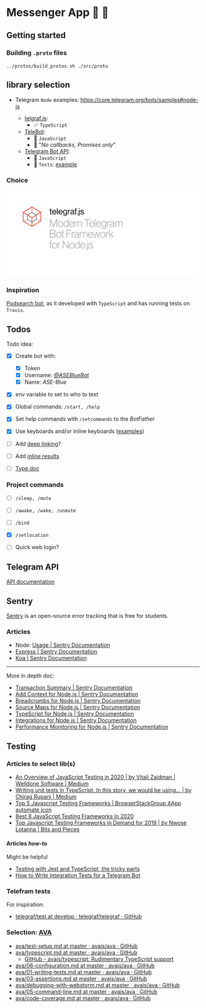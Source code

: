 # Messenger App 🔔 📱

## Getting started


### Building `.proto` files
    ../protos/build_protos.sh ./src/proto


## library selection

* Telegram `Node` examples: https://core.telegram.org/bots/samples#node-js

    * [telgraf.js](https://github.com/telegraf/telegraf):
        * ✅ `TypeScript`
    * [TeleBot](https://github.com/mullwar/telebot):
        * 🔀 `JavaScript`
        * 🤔 "_No callbacks, Promises only_"
    * [Telegram Bot API](https://github.com/mast/telegram-bot-api):
        * 🔀 `JavaScript`
        * 🥳 `Tests`: [example](https://github.com/mast/telegram-bot-api#running-tests)


### Choice

![Telegraf](https://github.com/telegraf/telegraf/raw/develop/docs/header.png)


### Inspiration

[Podsearch bot](https://github.com/Fazendaaa/podsearch_bot), as it developed with
`TypeScript` and has running tests on `Travis`.


## Todos
Todo idea:

- [X] Create bot with:
    - [X] Token
    - [X] Username: _[@ASEBlueBot](t.me/ASEBlueBot)_
    - [X] Name: _ASE-Blue_
- [X] env variable to set to who to text
- [X] Global commands: `/start, /help`
- [X] Set help commands with `/setcommands` to the _BotFather_
- [X] Use keyboards and/or inline keyboards ([examples](https://core.telegram.org/bots#keyboards))
- [ ] Add [deep linking](https://core.telegram.org/bots#deep-linking)?
- [ ] Add [inline results](https://core.telegram.org/bots/inline#inline-results)
- [ ] [Type doc](https://typedoc.org/)


### Project commands

- [ ] `/sleep, /mute`
- [ ] `/awake, /wake, /unmute`
- [ ] `/bind`
- [X] `/setlocation`
- [ ] Quick web login?


## Telegram API
[API documentation](https://core.telegram.org/bots/api/#replykeyboardmarkup)


## Sentry
[Sentry](sentry.io) is an open-source error tracking that is free for students.

### Articles
* Node: [Usage | Sentry Documentation](https://docs.sentry.io/clients/node/usage/)
* [Express | Sentry Documentation](https://docs.sentry.io/platforms/node/guides/express/)
* [Koa | Sentry Documentation](https://docs.sentry.io/platforms/node/guides/koa/)
---
More in depth doc:
* [Transaction Summary | Sentry Documentation](https://docs.sentry.io/product/performance/transaction-summary/)
* [Add Context for Node.js | Sentry Documentation](https://docs.sentry.io/platforms/node/enriching-events/context/)
* [Breadcrumbs for Node.js | Sentry Documentation](https://docs.sentry.io/platforms/node/enriching-events/breadcrumbs/)
* [Source Maps for Node.js | Sentry Documentation](https://docs.sentry.io/platforms/node/sourcemaps/)
* [TypeScript for Node.js | Sentry Documentation](https://docs.sentry.io/platforms/node/typescript/)
* [Integrations for Node.js | Sentry Documentation](https://docs.sentry.io/platforms/node/configuration/integrations/)
* [Performance Monitoring for Node.js | Sentry Documentation](https://docs.sentry.io/platforms/node/performance/)


## Testing

### Articles to select lib(s)
* [An Overview of JavaScript Testing in 2020 | by Vitali Zaidman | Welldone Software | Medium](https://medium.com/welldone-software/an-overview-of-javascript-testing-7ce7298b9870)
* [Writing unit tests in TypeScript. In this story, we would be using… | by Chirag Rupani | Medium](https://medium.com/@RupaniChirag/writing-unit-tests-in-typescript-d4719b8a0a40)
* [Top 5 Javascript Testing Frameworks | BrowserStackGroup 4App automate icon](https://www.browserstack.com/guide/top-javascript-testing-frameworks)
* [Best 8 JavaScript Testing Frameworks In 2020](https://www.lambdatest.com/blog/top-javascript-automation-testing-framework/)
* [Top Javascript Testing Frameworks in Demand for 2019 | by Nwose Lotanna | Bits and Pieces](https://blog.bitsrc.io/top-javascript-testing-frameworks-in-demand-for-2019-90c76e7777e9)

#### Articles _how-to_
Might be helpful
* [Testing with Jest and TypeScript, the tricky parts](https://dev.to/s2engineers/testing-with-jest-and-typescript-the-tricky-parts-1gnc)
* [How to Write Integration Tests for a Telegram Bot](https://dev.to/blueset/how-to-write-integration-tests-for-a-telegram-bot-4c0e)


### Telefram tests
For inspiration:
* [telegraf/test at develop · telegraf/telegraf · GitHub](https://github.com/telegraf/telegraf/tree/develop/test)


### Selection: [AVA](https://github.com/avajs/ava)
* [ava/test-setup.md at master · avajs/ava · GitHub](https://github.com/avajs/ava/blob/master/docs/recipes/test-setup.md)
* [ava/typescript.md at master · avajs/ava · GitHub](https://github.com/avajs/ava/blob/master/docs/recipes/typescript.md)
    * [GitHub - avajs/typescript: Rudimentary TypeScript support](https://github.com/avajs/typescript)
* [ava/06-configuration.md at master · avajs/ava · GitHub](https://github.com/avajs/ava/blob/master/docs/06-configuration.md)
* [ava/01-writing-tests.md at master · avajs/ava · GitHub](https://github.com/avajs/ava/blob/master/docs/01-writing-tests.md)
* [ava/03-assertions.md at master · avajs/ava · GitHub](https://github.com/avajs/ava/blob/master/docs/03-assertions.md)
* [ava/debugging-with-webstorm.md at master · avajs/ava · GitHub](https://github.com/avajs/ava/blob/master/docs/recipes/debugging-with-webstorm.md)
* [ava/05-command-line.md at master · avajs/ava · GitHub](https://github.com/avajs/ava/blob/master/docs/05-command-line.md#tap-reporter)
* [ava/code-coverage.md at master · avajs/ava · GitHub](https://github.com/avajs/ava/blob/master/docs/recipes/code-coverage.md)
